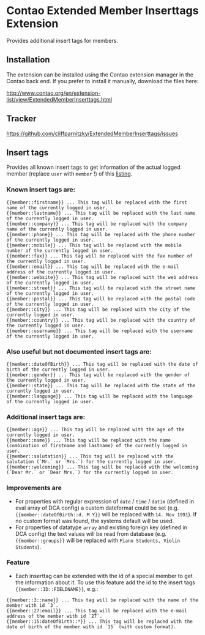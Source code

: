 Contao Extended Member Inserttags Extension
===========================================

Provides additional insert tags for members.


Installation
------------

The extension can be installed using the Contao extension manager in the Contao
back end. If you prefer to install it manually, download the files here:

http://www.contao.org/en/extension-list/view/ExtendedMemberInserttags.html


Tracker
-------

https://github.com/cliffparnitzky/ExtendedMemberInserttags/issues


Insert tags
-----------

Provides all known insert tags to get information of the actual logged member (replace `user` with `member` !) of this [listing](http://contao.org/en/insert-tags.html#user-properties).

### Known insert tags are:

~~~~
{{member::firstname}} ... This tag will be replaced with the first name of the currently logged in user.
{{member::lastname}} ... This tag will be replaced with the last name of the currently logged in user.
{{member::company}} ... This tag will be replaced with the company name of the currently logged in user.
{{member::phone}} ... This tag will be replaced with the phone number of the currently logged in user.
{{member::mobile}} ... This tag will be replaced with the mobile number of the currently logged in user.
{{member::fax}} ... This tag will be replaced with the fax number of the currently logged in user.
{{member::email}} ... This tag will be replaced with the e-mail address of the currently logged in user.
{{member::website}} ... This tag will be replaced with the web address of the currently logged in user.
{{member::street}} ... This tag will be replaced with the street name of the currently logged in user.
{{member::postal}} ... This tag will be replaced with the postal code of the currently logged in user.
{{member::city}} ... This tag will be replaced with the city of the currently logged in user.
{{member::country}} ... This tag will be replaced with the country of the currently logged in user.
{{member::username}} ... This tag will be replaced with the username of the currently logged in user.
~~~~

### Also useful but not documented insert tags are:

~~~~
{{member::dateOfBirth}} ... This tag will be replaced with the date of birth of the currently logged in user.
{{member::gender}} ... This tag will be replaced with the gender of the currently logged in user.
{{member::state}} ... This tag will be replaced with the state of the currently logged in user.
{{member::language}} ... This tag will be replaced with the language of the currently logged in user.
~~~~

### Additional insert tags are:

~~~~
{{member::age}} ... This tag will be replaced with the age of the currently logged in user.
{{member::name}} ... This tag will be replaced with the name (combination of firstname and lastname) of the currently logged in user.
{{member::salutation}} ... This tag will be replaced with the salutation (`Mr.` or `Mrs.`) for the currently logged in user.
{{member::welcoming}} ... This tag will be replaced with the welcoming (`Dear Mr.` or `Dear Mrs.`) for the currently logged in user.
~~~~

### Improvements are

- For properties with regular expression of `date` / `time` / `datim` (defined in eval array of DCA config) a custom dateformat could be set (e.g. `{{member::dateOfBirth::d. M Y}}` will be replaced with `14. Nov 1991`). If no custom format was found, the systems default will be used.
- For properties of datatype `array` and existing foreign key (defined in DCA config) the text values will be read from database (e.g. `{{member::groups}}` will be replaced with `Piano Students, Violin Students`).

### Feature

* Each inserttag can be extended with the id of a special member to get the information about it. To use this feature add the id to the insert tags `{{member::ID::FIELDNAME}}`, e.g.:

~~~~
{{member::3::name}} ... This tag will be replaced with the name of the member with id `3`.
{{member::27:email}} ... This tag will be replaced with the e-mail address of the member with id `27`.
{{member::15:dateOfBirth::*}} ... This tag will be replaced with the date of birth of the member with id `15` (with custom format).
~~~~
